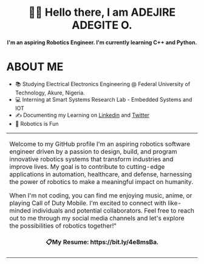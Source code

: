 
<h1 align="center">👋🏾 Hello there, I am ADEJIRE ADEGITE O. </h1>

<h4 align="center">I'm an aspiring Robotics Engineer. I'm currently learning C++ and Python.</h4>

# ABOUT ME
- 📚 Studying Electrical Electronics Engineering @ Federal University of Technology, Akure, Nigeria.
- 💻 Interning at Smart Systems Research Lab  - Embedded Systems and IOT
- ✍ Documenting my Learning on [Linkedin](linkedin.com/in/adegite-adejire) and [Twitter](twitter.com/AdejireA)
- 🤖 Robotics is Fun 
 
 <table>
 <tr>
 <td>
 <p>Welcome to my GitHub profile I'm an aspiring robotics software engineer driven by a passion to design, build, and program innovative robotics systems that transform industries and improve lives. My goal is to contribute to cutting-edge applications in automation, healthcare, and defense, harnessing the power of robotics to make a meaningful impact on humanity.

When I'm not coding, you can find me enjoying music, anime, or playing Call of Duty Mobile. I'm excited to connect with like-minded individuals and potential collaborators. Feel free to reach out to me through my social media channels and let's explore the possibilities of robotics together!"</p>

<h4 align="center">📋My Resume: https://bit.ly/4e8msBa.</h4>
 </td>
 </tr>
 </table>
 